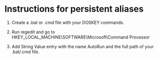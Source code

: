 # Instructions for persistent aliases

1. Create a .bat or .cmd file with your DOSKEY commands.

2. Run regedit and go to HKEY_LOCAL_MACHINE\SOFTWARE\Microsoft\Command Processor

3. Add String Value entry with the name AutoRun and the full path of your .bat/.cmd file.
